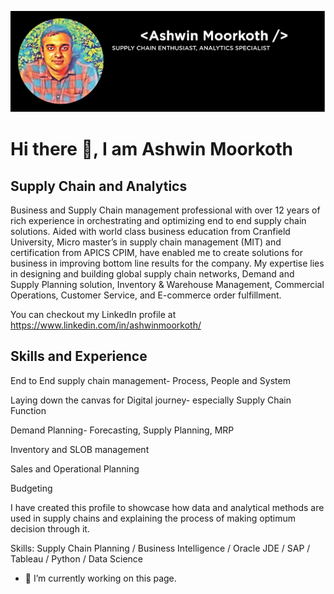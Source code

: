 ![Supply Chain and Analytics](https://github.com/ashwinmoorkoth1/ashwinmoorkoth1/blob/main/Ashwin.jpg)

# Hi there 👋, I am Ashwin Moorkoth
## Supply Chain and Analytics

Business and Supply Chain management professional with over 12 years of rich experience in orchestrating and optimizing end to end supply chain solutions. Aided with world class business education from Cranfield University, Micro master’s in supply chain management (MIT) and certification from APICS CPIM, have enabled me to create solutions for business in improving bottom line results for the company. My expertise lies in designing and building global supply chain networks, Demand and Supply Planning solution, Inventory & Warehouse Management, Commercial Operations, Customer Service, and E-commerce order fulfillment.

You can checkout my LinkedIn profile at https://www.linkedin.com/in/ashwinmoorkoth/

## Skills and Experience

End to End supply chain management- Process, People and System

Laying down the canvas for Digital journey- especially Supply Chain Function

Demand Planning- Forecasting, Supply Planning, MRP

Inventory and SLOB management

Sales and Operational Planning

Budgeting

I have created this profile to showcase how data and analytical methods are used in supply chains and explaining the process of making optimum decision through it.

Skills: Supply Chain Planning  / Business Intelligence  / Oracle JDE / SAP / Tableau / Python / Data Science

- 🔭 I’m currently working on this page. 




